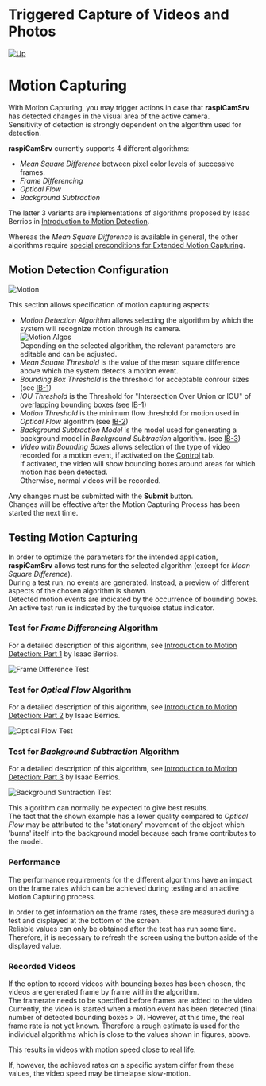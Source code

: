 # Triggered Capture of Videos and Photos

[![Up](img/goup.gif)](./Trigger.md)

# Motion Capturing

With Motion Capturing, you may trigger actions in case that **raspiCamSrv** has detected changes in the visual area of the active camera.    
Sensitivity of detection is strongly dependent on the algorithm used for detection.

**raspiCamSrv** currently supports 4 different algorithms:
- *Mean Square Difference* between pixel color levels of successive frames.
- *Frame Differencing*
- *Optical Flow*
- *Background Subtraction*

The latter 3 variants are implementations of algorithms proposed by Isaac Berrios in [Introduction to Motion Detection](https://medium.com/@itberrios6/introduction-to-motion-detection-part-1-e031b0bb9bb2).

Whereas the *Mean Square Difference* is available in general, the other algorithms require [special preconditions for Extended Motion Capturing](./Settings.md#extended-motion-detection-support).


## Motion Detection Configuration

![Motion](./img/Trigger_Motion.jpg)

This section allows specification of motion capturing aspects:

- *Motion Detection Algorithm* allows selecting the algorithm by which the system will recognize motion through its camera.   
![Motion Algos](./img/Trigger_Motion_Algos.jpg)    
Depending on the selected algorithm, the relevant parameters are editable and can be adjusted.
- *Mean Square Threshold* is the value of the mean square difference above which the system detects a motion event.
- *Bounding Box Threshold* is the threshold for acceptable conrour sizes (see [IB-1](https://medium.com/@itberrios6/introduction-to-motion-detection-part-1-e031b0bb9bb2))
- *IOU Threshold* is the Threshold for "Intersection Over Union or IOU" of overlapping bounding boxes (see [IB-1](https://medium.com/@itberrios6/introduction-to-motion-detection-part-1-e031b0bb9bb2))
- *Motion Threshold* is the minimum flow threshold for motion used in *Optical Flow* algorithm (see [IB-2](https://medium.com/@itberrios6/introduction-to-motion-detection-part-2-6ec3d6b385d4))
- *Background Subtraction Model* is the model used for generating a background model in *Background Subtraction* algorithm. (see [IB-3](https://medium.com/@itberrios6/introduction-to-motion-detection-part-3-025271f66ef9))
- *Video with Bounding Boxes* allows selection of the type of video recorded for a motion event, if activated on the [Control](./Trigger.md#control) tab.   
If activated, the video will show bounding boxes around areas for which motion has been detected.   
Otherwise, normal videos will be recorded.


Any changes must be submitted with the **Submit** button.   
Changes will be effective after the Motion Capturing Process has been started the next time.

## Testing Motion Capturing

In order to optimize the parameters for the intended application, **raspiCamSrv** allows test runs for the selected algorithm (except for *Mean Square Difference*).    
During a test run, no events are generated. Instead, a preview of different aspects of the chosen algorithm is shown.    
Detected motion events are indicated by the occurrence of bounding boxes.    
An active test run is indicated by the turquoise status indicator.

### Test for *Frame Differencing* Algorithm

For a detailed description of this algorithm, see [Introduction to Motion Detection: Part 1](https://medium.com/@itberrios6/introduction-to-motion-detection-part-1-e031b0bb9bb2) by Isaac Berrios.

![Frame Difference Test](./img/Trigger_Motion_FrameDiff_Test_l.gif)

### Test for *Optical Flow* Algorithm

For a detailed description of this algorithm, see [Introduction to Motion Detection: Part 2](https://medium.com/@itberrios6/introduction-to-motion-detection-part-2-6ec3d6b385d4) by Isaac Berrios.

![Optical Flow Test](./img/Trigger_Motion_OpticalFlow_Test_l.gif)

### Test for *Background Subtraction* Algorithm

For a detailed description of this algorithm, see [Introduction to Motion Detection: Part 3](https://medium.com/@itberrios6/introduction-to-motion-detection-part-3-025271f66ef9) by Isaac Berrios.

![Background Suntraction Test](./img/Trigger_Motion_BGSubtract_Test_l.gif)

This algorithm can normally be expected to give best results.   
The fact that the shown example has a lower quality compared to *Optical Flow* may be attributed to the 'stationary' movement of the object which 'burns' itself into the background model because each frame contributes to the model.

### Performance

The performance requirements for the different algorithms have an impact on the frame rates which can be achieved during testing and an active Motion Capturing process.    

In order to get information on the frame rates, these are measured during a test and displayed at the bottom of the screen.   
Reliable values can only be obtained after the test has run some time. Therefore, it is necessary to refresh the screen using the button aside of the displayed value.

### Recorded Videos

If the option to record videos with bounding boxes has been chosen, the videos are generated frame by frame within the algorithm.   
The framerate needs to be specified before frames are added to the video.    
Currently, the video is started when a motion event has been detected (final number of detected bounding boxes > 0). However, at this time, the real frame rate is not yet known. Therefore a rough estimate is used for the individual algorithms which is close to the values shown in figures, above.

This results in videos with motion speed close to real life.

If, however, the achieved rates on a specific system differ from these values, the video speed may be timelapse slow-motion.
